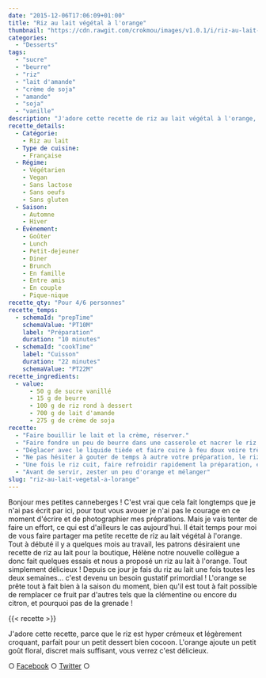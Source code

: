 ```yaml
---
date: "2015-12-06T17:06:09+01:00"
title: "Riz au lait végétal à l'orange"
thumbnail: "https://cdn.rawgit.com/crokmou/images/v1.0.1/i/riz-au-lait-v--g--tal-orange-crokmou-blog-culinaire.jpg"
categories:
  - "Desserts"
tags:
  - "sucre"
  - "beurre"
  - "riz"
  - "lait d'amande"
  - "crème de soja"
  - "amande"
  - "soja"
  - "vanille"
description: "J'adore cette recette de riz au lait végétal à l'orange, parce que le riz est hyper crémeux et légèrement croquant, parfait pour un petit dessert..."
recette_details:
  - Catégorie:
    - Riz au lait
  - Type de cuisine:
    - Française
  - Régime:
    - Végétarien
    - Vegan
    - Sans lactose
    - Sans oeufs
    - Sans gluten
  - Saison:
    - Automne
    - Hiver
  - Évènement:
    - Goûter
    - Lunch
    - Petit-dejeuner
    - Diner
    - Brunch
    - En famille
    - Entre amis
    - En couple
    - Pique-nique
recette_qty: "Pour 4/6 personnes"
recette_temps:
  - schemaId: "prepTime"
    schemaValue: "PT10M"
    label: "Préparation"
    duration: "10 minutes"
  - schemaId: "cookTime"
    label: "Cuisson"
    duration: "22 minutes"
    schemaValue: "PT22M"
recette_ingredients:
  - value:
      - 50 g de sucre vanillé
      - 15 g de beurre
      - 100 g de riz rond à dessert
      - 700 g de lait d'amande
      - 275 g de crème de soja
recette:
  - "Faire bouillir le lait et la crème, réserver."
  - "Faire fondre un peu de beurre dans une casserole et nacrer le riz rond (le riz va devenir translucide)."
  - "Déglacer avec le liquide tiède et faire cuire à feu doux voire très doux pendant 20/22 minutes."
  - "Ne pas hésiter à gouter de temps à autre votre préparation, le riz doit être al dente, attention donc à la cuisson !"
  - "Une fois le riz cuit, faire refroidir rapidement la préparation, et conserver au frigo jusqu'au moment de la dégustation."
  - "Avant de servir, zester un peu d'orange et mélanger"
slug: "riz-au-lait-vegetal-a-lorange"
---
```


Bonjour mes petites canneberges ! C'est vrai que cela fait longtemps que je n'ai pas écrit par ici, pour tout vous avouer je n'ai pas le courage en ce moment d'écrire et de photographier mes préprations. Mais je vais tenter de faire un effort, ce qui est d'ailleurs le cas aujourd'hui. Il était temps pour moi de vous faire partager ma petite recette de riz au lait végétal à l'orange. Tout à débuté il y a quelques mois au travail, les patrons désiraient une recette de riz au lait pour la boutique, Hélène notre nouvelle collègue a donc fait quelques essais et nous a proposé un riz au lait à l'orange. Tout simplement délicieux ! Depuis ce jour je fais du riz au lait une fois toutes les deux semaines... c'est devenu un besoin gustatif primordial ! L'orange se prête tout à fait bien à la saison du moment, bien qu'il est tout à fait possible de remplacer ce fruit par d'autres tels que la clémentine ou encore du citron, et pourquoi pas de la grenade !

{{< recette >}}

J'adore cette recette, parce que le riz est hyper crémeux et légèrement croquant, parfait pour un petit dessert bien cocoon. L'orange ajoute un petit goût floral, discret mais suffisant, vous verrez c'est délicieux.

○ [Facebook](https://www.facebook.com/crokmou.blog) ○ [Twitter](https://twitter.com/Crokmou) ○
